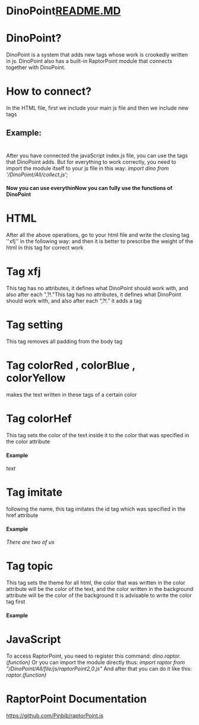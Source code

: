 # DinoPoint[README.MD](https://github.com/Pinbib/DinoPoint/files/10096534/README.MD)
# DinoPoint?
DinoPoint is a system that adds new tags whose work is crookedly written in js.
DinoPoint also has a built-in RaptorPoint module that connects together with DinoPoint.

# How to connect?
In the HTML file, first we include your main js file and then we include new tags
## Example:
*<script type="module" src="yourFile.js"></script><script type="module" src="/DinoPoint/index.js"></script>*
# 
After you have connected the javaScript index.js file, you can use the tags that DinoPoint adds.
But for everything to work correctly, you need to import the module itself to your js file in this way:
*import dino from '/DinoPoint/All/collect.js';*
#### Now you can use everythinNow you can fully use the functions of DinoPoint 

# HTML
After all the above operations, go to your html file and write the closing tag ''xfj'' in the following way:
*<xfj></xfj>*
and then it is better to prescribe the weight of the html in this tag for correct work 
# Tag xfj
This tag has no attributes, it defines what DinoPoint should work with, and also after each ",?!."This tag has no attributes, it defines what DinoPoint should work with, and also after each ",?!." it adds a tag <wbr> 
# Tag setting
This tag removes all padding from the body tag
# Tag colorRed , colorBlue , colorYellow 
makes the text written in these tags of a certain color
# Tag colorHef
This tag sets the color of the text inside it to the color that was specified in the color attribute
#### Example
*<colorHef color="red">text</colorHef>*
# Tag imitate
following the name, this tag imitates the id tag which was specified in the href attribute
#### Example
*<div id="id1">There are two of us</div><imitate href="id1"></imitate>*
# Tag topic 
This tag sets the theme for all html, the color that was written in the color attribute will be the color of the text, and the color written in the background attribute will be the color of the background
It is advisable to write the color tag first
#### Example
*<topic color="white" background="black">*
# JavaScript
To access RaptorPoint, you need to register this command:
*dino.raptor.(function)*
Or you can import the module directly thus:
*import raptor from "/DinoPoint/All/file/js/raptorPoint2,0.js"*
And after that you can do it like this:
*raptor.(function)*
# RaptorPoint Documentation
https://github.com/Pinbib/raptorPoint.js
